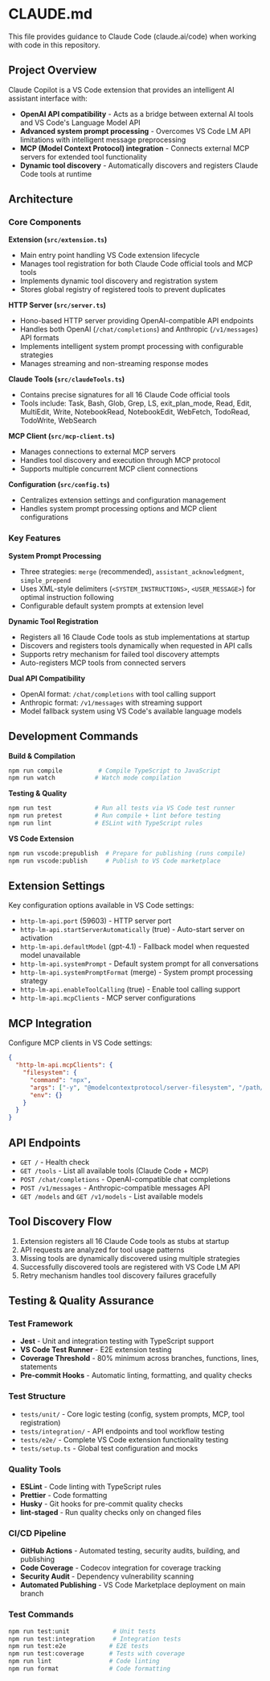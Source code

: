 # CLAUDE.md

This file provides guidance to Claude Code (claude.ai/code) when working with code in this repository.

## Project Overview

Claude Copilot is a VS Code extension that provides an intelligent AI assistant interface with:

- **OpenAI API compatibility** - Acts as a bridge between external AI tools and VS Code's Language Model API
- **Advanced system prompt processing** - Overcomes VS Code LM API limitations with intelligent message preprocessing
- **MCP (Model Context Protocol) integration** - Connects external MCP servers for extended tool functionality
- **Dynamic tool discovery** - Automatically discovers and registers Claude Code tools at runtime

## Architecture

### Core Components

**Extension (`src/extension.ts`)**

- Main entry point handling VS Code extension lifecycle
- Manages tool registration for both Claude Code official tools and MCP tools
- Implements dynamic tool discovery and registration system
- Stores global registry of registered tools to prevent duplicates

**HTTP Server (`src/server.ts`)**

- Hono-based HTTP server providing OpenAI-compatible API endpoints
- Handles both OpenAI (`/chat/completions`) and Anthropic (`/v1/messages`) API formats
- Implements intelligent system prompt processing with configurable strategies
- Manages streaming and non-streaming response modes

**Claude Tools (`src/claudeTools.ts`)**

- Contains precise signatures for all 16 Claude Code official tools
- Tools include: Task, Bash, Glob, Grep, LS, exit_plan_mode, Read, Edit, MultiEdit, Write, NotebookRead, NotebookEdit, WebFetch, TodoRead, TodoWrite, WebSearch

**MCP Client (`src/mcp-client.ts`)**

- Manages connections to external MCP servers
- Handles tool discovery and execution through MCP protocol
- Supports multiple concurrent MCP client connections

**Configuration (`src/config.ts`)**

- Centralizes extension settings and configuration management
- Handles system prompt processing options and MCP client configurations

### Key Features

**System Prompt Processing**

- Three strategies: `merge` (recommended), `assistant_acknowledgment`, `simple_prepend`
- Uses XML-style delimiters (`<SYSTEM_INSTRUCTIONS>`, `<USER_MESSAGE>`) for optimal instruction following
- Configurable default system prompts at extension level

**Dynamic Tool Registration**

- Registers all 16 Claude Code tools as stub implementations at startup
- Discovers and registers tools dynamically when requested in API calls
- Supports retry mechanism for failed tool discovery attempts
- Auto-registers MCP tools from connected servers

**Dual API Compatibility**

- OpenAI format: `/chat/completions` with tool calling support
- Anthropic format: `/v1/messages` with streaming support
- Model fallback system using VS Code's available language models

## Development Commands

**Build & Compilation**

```bash
npm run compile          # Compile TypeScript to JavaScript
npm run watch           # Watch mode compilation
```

**Testing & Quality**

```bash
npm run test            # Run all tests via VS Code test runner
npm run pretest         # Run compile + lint before testing
npm run lint            # ESLint with TypeScript rules
```

**VS Code Extension**

```bash
npm run vscode:prepublish  # Prepare for publishing (runs compile)
npm run vscode:publish     # Publish to VS Code marketplace
```

## Extension Settings

Key configuration options available in VS Code settings:

- `http-lm-api.port` (59603) - HTTP server port
- `http-lm-api.startServerAutomatically` (true) - Auto-start server on activation
- `http-lm-api.defaultModel` (gpt-4.1) - Fallback model when requested model unavailable
- `http-lm-api.systemPrompt` - Default system prompt for all conversations
- `http-lm-api.systemPromptFormat` (merge) - System prompt processing strategy
- `http-lm-api.enableToolCalling` (true) - Enable tool calling support
- `http-lm-api.mcpClients` - MCP server configurations

## MCP Integration

Configure MCP clients in VS Code settings:

```json
{
  "http-lm-api.mcpClients": {
    "filesystem": {
      "command": "npx",
      "args": ["-y", "@modelcontextprotocol/server-filesystem", "/path/to/workspace"],
      "env": {}
    }
  }
}
```

## API Endpoints

- `GET /` - Health check
- `GET /tools` - List all available tools (Claude Code + MCP)
- `POST /chat/completions` - OpenAI-compatible chat completions
- `POST /v1/messages` - Anthropic-compatible messages API
- `GET /models` and `GET /v1/models` - List available models

## Tool Discovery Flow

1. Extension registers all 16 Claude Code tools as stubs at startup
2. API requests are analyzed for tool usage patterns
3. Missing tools are dynamically discovered using multiple strategies
4. Successfully discovered tools are registered with VS Code LM API
5. Retry mechanism handles tool discovery failures gracefully

## Testing & Quality Assurance

### Test Framework

- **Jest** - Unit and integration testing with TypeScript support
- **VS Code Test Runner** - E2E extension testing
- **Coverage Threshold** - 80% minimum across branches, functions, lines, statements
- **Pre-commit Hooks** - Automatic linting, formatting, and quality checks

### Test Structure

- `tests/unit/` - Core logic testing (config, system prompts, MCP, tool registration)
- `tests/integration/` - API endpoints and tool workflow testing
- `tests/e2e/` - Complete VS Code extension functionality testing
- `tests/setup.ts` - Global test configuration and mocks

### Quality Tools

- **ESLint** - Code linting with TypeScript rules
- **Prettier** - Code formatting
- **Husky** - Git hooks for pre-commit quality checks
- **lint-staged** - Run quality checks only on changed files

### CI/CD Pipeline

- **GitHub Actions** - Automated testing, security audits, building, and publishing
- **Code Coverage** - Codecov integration for coverage tracking
- **Security Audit** - Dependency vulnerability scanning
- **Automated Publishing** - VS Code Marketplace deployment on main branch

### Test Commands

```bash
npm run test:unit            # Unit tests
npm run test:integration     # Integration tests
npm run test:e2e            # E2E tests
npm run test:coverage       # Tests with coverage
npm run lint                # Code linting
npm run format              # Code formatting
```
